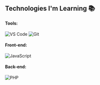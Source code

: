 ## Technologies I'm Learning :books:

#### Tools:

![VS Code](https://img.shields.io/badge/-VS%20Code-007ACC?style=flat-square&logo=visual-studio-code&logoColor=ffffff)
![Git](https://img.shields.io/badge/GIT-E44C30?style=for-the-badge&logo=git&logoColor=white)


#### Front-end:


![JavaScript](https://img.shields.io/badge/-JavaScript-%23F7DF1C?style=flat-square&logo=javascript&logoColor=000000&color=d1b01f)


#### Back-end:
![PHP](https://img.shields.io/badge/PHP-777BB4?style=for-the-badge&logo=php&logoColor=white)
